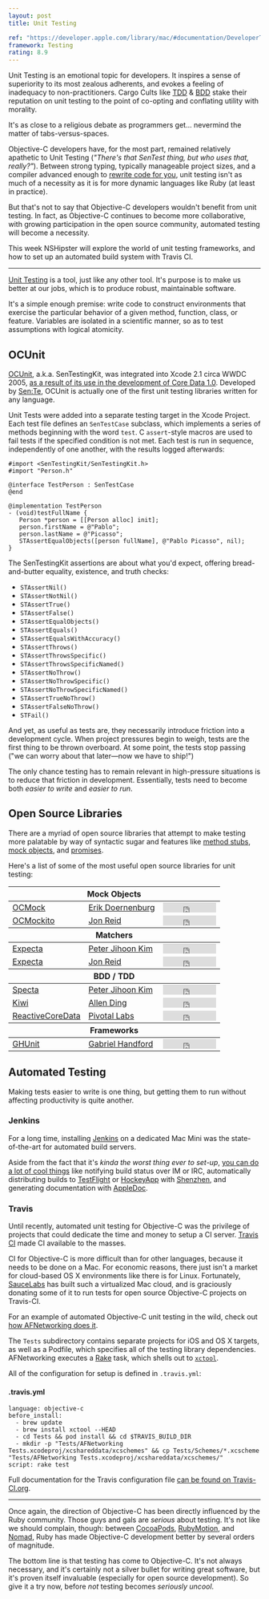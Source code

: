 ```yaml
---
layout: post
title: Unit Testing

ref: "https://developer.apple.com/library/mac/#documentation/DeveloperTools/Conceptual/UnitTesting/00-About_Unit_Testing/about.html"
framework: Testing
rating: 8.9
---
```


Unit Testing is an emotional topic for developers. It inspires a sense of superiority to its most zealous adherents, and evokes a feeling of inadequacy to non-practitioners. Cargo Cults like [TDD](http://en.wikipedia.org/wiki/Test-driven_development) & [BDD](http://en.wikipedia.org/wiki/Behavior-driven_development) stake their reputation on unit testing to the point of co-opting and conflating utility with morality.

It's as close to a religious debate as programmers get... nevermind the matter of tabs-versus-spaces.

Objective-C developers have, for the most part, remained relatively apathetic to Unit Testing (_"There's that SenTest thing, but who uses that, really?"_). Between strong typing, typically manageable project sizes, and a compiler advanced enough to [rewrite code for you](http://clang.llvm.org/doxygen/Rewriter_8h_source.html), unit testing isn't as much of a necessity as it is for more dynamic languages like Ruby (at least in practice).

But that's not to say that Objective-C developers wouldn't benefit from unit testing. In fact, as Objective-C continues to become more collaborative, with growing participation in the open source community, automated testing will become a necessity.

This week NSHipster will explore the world of unit testing frameworks, and how to set up an automated build system with Travis CI.

---

[Unit Testing](https://en.wikipedia.org/wiki/Unit_testing) is a tool, just like any other tool. It's purpose is to make us better at our jobs, which is to produce robust, maintainable software.

It's a simple enough premise: write code to construct environments that exercise the particular behavior of a given method, function, class, or feature. Variables are isolated in a scientific manner, so as to test assumptions with logical atomicity.

## OCUnit

[OCUnit](http://www.sente.ch/software/ocunit/), a.k.a. SenTestingKit, was integrated into Xcode 2.1 circa WWDC 2005, [as a result of its use in the development of Core Data 1.0](http://www.friday.com/bbum/2005/09/24/unit-testing). Developed by [Sen:Te](http://www.sente.ch), OCUnit is actually one of the first unit testing libraries written for any language.

Unit Tests were added into a separate testing target in the Xcode Project. Each test file defines an `SenTestCase` subclass, which implements a series of methods beginning with the word `test`. C `assert`-style macros are used to fail tests if the specified condition is not met. Each test is run in sequence, independently of one another, with the results logged afterwards:

~~~{objective-c}
#import <SenTestingKit/SenTestingKit.h>
#import "Person.h"

@interface TestPerson : SenTestCase
@end

@implementation TestPerson
- (void)testFullName {
   Person *person = [[Person alloc] init];
   person.firstName = @"Pablo";
   person.lastName = @"Picasso";
   STAssertEqualObjects([person fullName], @"Pablo Picasso", nil);
}
~~~

The SenTestingKit assertions are about what you'd expect, offering bread-and-butter equality, existence, and truth checks:

- `STAssertNil()`
- `STAssertNotNil()`
- `STAssertTrue()`
- `STAssertFalse()`
- `STAssertEqualObjects()`
- `STAssertEquals()`
- `STAssertEqualsWithAccuracy()`
- `STAssertThrows()`
- `STAssertThrowsSpecific()`
- `STAssertThrowsSpecificNamed()`
- `STAssertNoThrow()`
- `STAssertNoThrowSpecific()`
- `STAssertNoThrowSpecificNamed()`
- `STAssertTrueNoThrow()`
- `STAssertFalseNoThrow()`
- `STFail()`

And yet, as useful as tests are, they necessarily introduce friction into a development cycle. When project pressures begin to weigh, tests are the first thing to be thrown overboard. At some point, the tests stop passing ("we can worry about that later—now we have to ship!")

The only chance testing has to remain relevant in high-pressure situations is to reduce that friction in development. Essentially, tests need to become both _easier to write_ and _easier to run_.

## Open Source Libraries

There are a myriad of open source libraries that attempt to make testing more palatable by way of syntactic sugar and features like [method stubs](https://en.wikipedia.org/wiki/Method_stub), [mock objects](https://en.wikipedia.org/wiki/Mock_object), and [promises](http://en.wikipedia.org/wiki/Futures_and_promises).

Here's a list of some of the most useful open source libraries for unit testing:

<table>
  <thead>
    <th colspan="3">Mock Objects</th>
  </thead>
  <tbody>
    <tr>
      <td><a href="https://github.com/erikdoe/ocmock">OCMock</a></td>
      <td><a href="https://github.com/erikdoe">Erik Doernenburg</a></td>
      <td><iframe src="http://ghbtns.com/github-btn.html?user=erikdoe&repo=ocmock&type=watch&count=true" allowtransparency="true" frameborder="0" scrolling="0" width="106" height="20"></iframe></td>
    </tr>
    <tr>
      <td><a href="https://github.com/jonreid/OCMockito">OCMockito</a></td>
      <td><a href="https://github.com/jonreid">Jon Reid</a></td>
      <td><iframe src="http://ghbtns.com/github-btn.html?user=jonreid&repo=OCMockito&type=watch&count=true" allowtransparency="true" frameborder="0" scrolling="0" width="106" height="20"></iframe></td>
    </tr>
  </tbody>

  <thead>
    <th colspan="3">Matchers</th>
  </thead>
  <tbody>
    <tr>
      <td><a href="https://github.com/petejkim/expecta">Expecta</a></td>
      <td><a href="https://github.com/petejkim">Peter Jihoon Kim</a></td>
      <td><iframe src="http://ghbtns.com/github-btn.html?user=petejkim&repo=expecta&type=watch&count=true" allowtransparency="true" frameborder="0" scrolling="0" width="106" height="20"></iframe></td>
    </tr>
    <tr>
      <td><a href="https://github.com/hamcrest/OCHamcrest">Expecta</a></td>
      <td><a href="https://github.com/jonreid">Jon Reid</a></td>
      <td><iframe src="http://ghbtns.com/github-btn.html?user=hamcrest&repo=OCHamcrest&type=watch&count=true" allowtransparency="true" frameborder="0" scrolling="0" width="106" height="20"></iframe></td>
    </tr>
  </tbody>

  <thead>
    <th colspan="3">BDD / TDD</th>
  </thead>
  <tbody>
    <tr>
      <td><a href="https://github.com/petejkim/specta">Specta</a></td>
      <td><a href="https://github.com/petejkim">Peter Jihoon Kim</a></td>
      <td><iframe src="http://ghbtns.com/github-btn.html?user=petejkim&repo=specta&type=watch&count=true" allowtransparency="true" frameborder="0" scrolling="0" width="106" height="20"></iframe></td>
    </tr>
    <tr>
      <td><a href="https://github.com/allending/Kiwi">Kiwi</a></td>
      <td><a href="https://github.com/allending">Allen Ding</a></td>
      <td><iframe src="http://ghbtns.com/github-btn.html?user=allending&repo=Kiwi&type=watch&count=true" allowtransparency="true" frameborder="0" scrolling="0" width="106" height="20"></iframe></td>
    </tr>
    <tr>
      <td><a href="https://github.com/pivotal/cedar">ReactiveCoreData</a></td>
      <td><a href="https://github.com/pivotal">Pivotal Labs</a></td>
      <td><iframe src="http://ghbtns.com/github-btn.html?user=pivotal&repo=cedar&type=watch&count=true" allowtransparency="true" frameborder="0" scrolling="0" width="106" height="20"></iframe></td>
    </tr>
  </tbody>

  <thead>
    <th colspan="3">Frameworks</th>
  </thead>
  <tbody>
    <tr>
      <td><a href="https://github.com/gabriel/gh-unit/">GHUnit</a></td>
      <td><a href="https://github.com/gabriel">Gabriel Handford</a></td>
      <td><iframe src="http://ghbtns.com/github-btn.html?user=gabriel&repo=gh-unit&type=watch&count=true" allowtransparency="true" frameborder="0" scrolling="0" width="106" height="20"></iframe></td>
    </tr>
  </tbody>
</table>

## Automated Testing

Making tests easier to write is one thing, but getting them to run without affecting productivity is quite another.


### Jenkins

For a long time, installing [Jenkins](http://jenkins-ci.org) on a dedicated Mac Mini was the state-of-the-art for automated build servers.

Aside from the fact that it's _kinda the worst thing ever to set-up_, [you can do a lot of cool things](https://speakerdeck.com/subdigital/ios-build-automation-with-jenkins) like notifying build status over IM or IRC, automatically distributing builds to [TestFlight](https://testflightapp.com/dashboard/) or [HockeyApp](http://hockeyapp.net) with [Shenzhen](https://github.com/nomad/shenzhen), and generating documentation with [AppleDoc](http://gentlebytes.com/appledoc/).

### Travis

Until recently, automated unit testing for Objective-C was the privilege of projects that could dedicate the time and money to setup a CI server. [Travis CI](https://travis-ci.org) made CI available to the masses.

CI for Objective-C is more difficult than for other languages, because it needs to be done on a Mac. For economic reasons, there just isn't a market for cloud-based OS X environments like there is for Linux. Fortunately, [SauceLabs](https://saucelabs.com) has built such a virtualized Mac cloud, and is graciously donating some of it to run tests for open source Objective-C projects on Travis-CI.

For an example of automated Objective-C unit testing in the wild, check out [how AFNetworking does it](https://github.com/afnetworking/afnetworking#unit-tests).

The `Tests` subdirectory contains separate projects for iOS and OS X targets, as well as a Podfile, which specifies all of the testing library dependencies. AFNetworking executes a [Rake](http://rake.rubyforge.org) task, which shells out to [`xctool`](https://github.com/facebook/xctool).

All of the configuration for setup is defined in `.travis.yml`:

#### .travis.yml

~~~
language: objective-c
before_install:
  - brew update
  - brew install xctool --HEAD
  - cd Tests && pod install && cd $TRAVIS_BUILD_DIR
  - mkdir -p "Tests/AFNetworking Tests.xcodeproj/xcshareddata/xcschemes" && cp Tests/Schemes/*.xcscheme "Tests/AFNetworking Tests.xcodeproj/xcshareddata/xcschemes/"
script: rake test
~~~

Full documentation for the Travis configuration file [can be found on Travis-CI.org](http://about.travis-ci.org/docs/user/build-configuration/).

---

Once again, the direction of Objective-C has been directly influenced by the Ruby community. Those guys and gals are _serious_ about testing. It's not like we should complain, though: between [CocoaPods](http://cocoapods.org), [RubyMotion](http://www.rubymotion.com), and [Nomad](http://nomad-cli.com), Ruby has made Objective-C development better by several orders of magnitude.

The bottom line is that testing has come to Objective-C. It's not always necessary, and it's certainly not a silver bullet for writing great software, but it's proven itself invaluable (especially for open source development). So give it a try now, before _not_ testing becomes _seriously uncool_.

